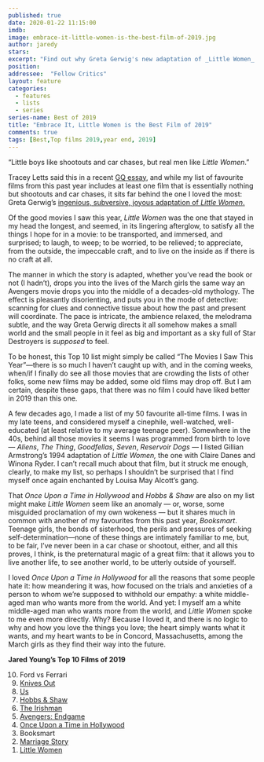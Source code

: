 ```yaml
---
published: true
date: 2020-01-22 11:15:00
imdb: 
image: embrace-it-little-women-is-the-best-film-of-2019.jpg
author: jaredy 
stars: 
excerpt: "Find out why Greta Gerwig's new adaptation of _Little Women_ is the film that stayed with Jared Young the longest, this year."
position: 
addressee:  "Fellow Critics"
layout: feature
categories: 
  - features
  - lists
  - series
series-name: Best of 2019
title: "Embrace It, Little Women is the Best Film of 2019"
comments: true
tags: [Best,Top films 2019,year end, 2019]
---
```

“Little boys like shootouts and car chases, but real men like _Little Women_.”

Tracey Letts said this in a recent [GQ essay](https://www.gq.com/story/tracy-letts-little-women-essay), and while my list of favourite films from this past year includes at least one film that is essentially nothing but shootouts and car chases, it sits far behind the one I loved the most: Greta Gerwig’s [ingenious, subversive, joyous adaptation of _Little Women_. ](http://www.dearcastandcrew.com/content/2020/1/10/little-women.html) 

Of the good movies I saw this year, _Little Women_ was the one that stayed in my head the longest, and seemed, in its lingering afterglow, to satisfy all the things I hope for in a movie: to be transported, and immersed, and surprised; to laugh, to weep; to be worried, to be relieved; to appreciate, from the outside, the impeccable craft, and to live on the inside as if there is no craft at all. 

The manner in which the story is adapted, whether you’ve read the book or not (I hadn’t), drops you into the lives of the March girls the same way an Avengers movie drops you into the middle of a decades-old mythology. The effect is pleasantly disorienting, and puts you in the mode of detective: scanning for clues and connective tissue about how the past and present will coordinate. The pace is intricate, the ambience relaxed, the melodrama subtle, and the way Greta Gerwig directs it all somehow makes a small world and the small people in it feel as big and important as a sky full of Star Destroyers is _supposed_ to feel.

To be honest, this Top 10 list might simply be called “The Movies I Saw This Year”—there is so much I haven’t caught up with, and in the coming weeks, when/if I finally do see all those movies that are crowding the lists of other folks, some new films may be added, some old films may drop off. But I am certain, despite these gaps, that there was no film I could have liked better in 2019 than this one. 

A few decades ago, I made a list of my 50 favourite all-time films. I was in my late teens, and considered myself a cinephile, well-watched, well-educated (at least relative to my average teenage peer). Somewhere in the 40s, behind all those movies it seems I was programmed from birth to love — _Aliens_, _The Thing_, _Goodfellas_, _Seven_, _Reservoir Dogs_ — I listed Gillian Armstrong’s 1994 adaptation of _Little Women,_ the one with Claire Danes and Winona Ryder. I can’t recall much about that film, but it struck me enough, clearly, to make my list, so perhaps I shouldn’t be surprised that I find myself once again enchanted by Louisa May Alcott’s gang. 

That _Once Upon a Time in Hollywood_ and _Hobbs & Shaw_ are also on my list might make _Little Women_ seem like an anomaly — or, worse, some misguided proclamation of my own wokeness — but it shares much in common with another of my favourites from this past year, _Booksmart_. Teenage girls, the bonds of sisterhood, the perils and pressures of seeking self-determination—none of these things are intimately familiar to me, but, to be fair, I’ve never been in a car chase or shootout, either, and all this proves, I think, is the preternatural magic of a great film: that it allows you to live another life, to see another world, to be utterly outside of yourself.  

I loved _Once Upon a Time in Hollywood_ for all the reasons that some people hate it: how meandering it was, how focused on the trials and anxieties of a person to whom we’re supposed to withhold our empathy: a white middle-aged man who wants more from the world. And yet: I myself am a white middle-aged man who wants more from the world, and _Little Women_ spoke to me even more directly. Why? Because I loved it, and there is no logic to why and how you love the things you love; the heart simply wants what it wants, and my heart wants to be in Concord, Massachusetts, among the March girls as they find their way into the future. 

**Jared Young’s Top 10 Films of 2019**
<ol reversed> 
   <li>Ford vs Ferrari</li>
   <li><a href="http://www.dearcastandcrew.com/content/2019/12/12/knives-out.html">Knives Out</a></li>
   <li><a href="http://www.dearcastandcrew.com/content/2019/3/25/us.html">Us</a></li>
   <li><a href="http://www.dearcastandcrew.com/content/2019/8/26/fast-and-furious-presents-hobbs-and-shaw.html">Hobbs &amp; Shaw</a></li>
   <li><a href="http://www.dearcastandcrew.com/content/2019/11/15/the-irishman.html">The Irishman</a></li>
   <li><a href="http://www.dearcastandcrew.com/content/2019/4/28/avengers-endgame.html">Avengers: Endgame</a></li>
   <li><a href="http://www.dearcastandcrew.com/content/2019/7/30/once-upon-a-time-in-hollywood.html">Once Upon a Time in Hollywood</a></li>
   <li>Booksmart</li>
   <li><a href="http://www.dearcastandcrew.com/content/2019/12/13/marriage-story.html">Marriage Story</a></li>
   <li><a href="http://www.dearcastandcrew.com/content/2020/1/10/little-women.html">Little Women</a></li>
</ol>

<p> </p>